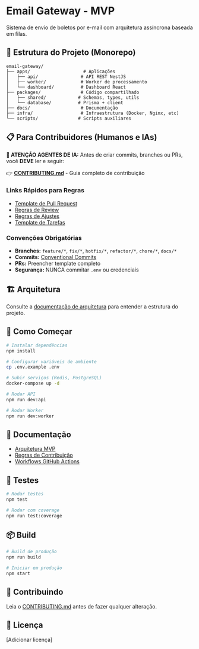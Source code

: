 # Email Gateway - MVP

Sistema de envio de boletos por e-mail com arquitetura assíncrona baseada em filas.

## 📁 Estrutura do Projeto (Monorepo)

```
email-gateway/
├── apps/                    # Aplicações
│   ├── api/                # API REST NestJS
│   ├── worker/             # Worker de processamento
│   └── dashboard/          # Dashboard React
├── packages/               # Código compartilhado
│   ├── shared/            # Schemas, types, utils
│   └── database/          # Prisma + client
├── docs/                   # Documentação
├── infra/                  # Infraestrutura (Docker, Nginx, etc)
└── scripts/               # Scripts auxiliares
```

## 📋 Para Contribuidores (Humanos e IAs)

**🤖 ATENÇÃO AGENTES DE IA:** Antes de criar commits, branches ou PRs, você **DEVE** ler e seguir:

👉 **[CONTRIBUTING.md](CONTRIBUTING.md)** - Guia completo de contribuição

### Links Rápidos para Regras

- [Template de Pull Request](.github/pull_request_template.md)
- [Regras de Review](docs/PR_REVIEW_RULES.md)
- [Regras de Ajustes](docs/PR_ADJUSTMENTS.md)
- [Template de Tarefas](task/TEMPLATE-PR-TASK.md)

### Convenções Obrigatórias

- **Branches:** `feature/*`, `fix/*`, `hotfix/*`, `refactor/*`, `chore/*`, `docs/*`
- **Commits:** [Conventional Commits](https://www.conventionalcommits.org/)
- **PRs:** Preencher template completo
- **Segurança:** NUNCA commitar `.env` ou credenciais

## 🏗️ Arquitetura

Consulte a [documentação de arquitetura](docs/) para entender a estrutura do projeto.

## 🚀 Como Começar

```bash
# Instalar dependências
npm install

# Configurar variáveis de ambiente
cp .env.example .env

# Subir serviços (Redis, PostgreSQL)
docker-compose up -d

# Rodar API
npm run dev:api

# Rodar Worker
npm run dev:worker
```

## 📖 Documentação

- [Arquitetura MVP](docs/)
- [Regras de Contribuição](CONTRIBUTING.md)
- [Workflows GitHub Actions](.github/workflows/)

## 🧪 Testes

```bash
# Rodar testes
npm test

# Rodar com coverage
npm run test:coverage
```

## 📦 Build

```bash
# Build de produção
npm run build

# Iniciar em produção
npm start
```

## 🤝 Contribuindo

Leia o [CONTRIBUTING.md](CONTRIBUTING.md) antes de fazer qualquer alteração.

## 📝 Licença

[Adicionar licença]
